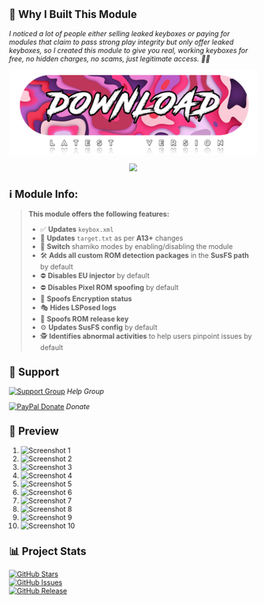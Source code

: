 ## **🚀 Why I Built This Module**  
*I noticed a lot of people either selling leaked keyboxes or paying for modules that claim to pass strong play integrity but only offer leaked keyboxes, so I created this module to give you real, working keyboxes for free, no hidden charges, no scams, just legitimate access. 🚫🔑*

<a href="https://t.me/MeowRedirect/201" target="_blank">
  <img src="DUMP/download.png" alt="Meow" />
</a>
                  
</a>
<p align="center">  
        <img src="https://raw.githubusercontent.com/catppuccin/catppuccin/main/assets/footers/gray0_ctp_on_line.svg?sanitize=true" />
</p>

## ℹ️ **Module Info**: 
> **This module offers the following features:**  
> 
> - ✅ **Updates** `keybox.xml`
> - 🗽 **Updates** `target.txt` as per **A13+** changes
> - 🥷 **Switch** shamiko modes by enabling/disabling the module
> - 🛠️ **Adds all custom ROM detection packages** in the **SusFS path** by default
> - ⛔ **Disables EU injector** by default
> - ⛔ **Disables Pixel ROM spoofing** by default
> - 🔐 **Spoofs Encryption status**
> - 🎭 **Hides LSPosed logs**
> - 🔑 **Spoofs ROM release key**
> - ⚙️ **Updates SusFS config** by default
> - 🕵️ **Identifies abnormal activities** to help users pinpoint issues by default

## 🔗 **Support**
[![Support Group](https://ziadoua.github.io/m3-Markdown-Badges/badges/Telegram/telegram1.svg "Support Group")](https://t.me/+NCWzd1G--UNmNDY1) *Help Group* 

[![PayPal Donate](https://ziadoua.github.io/m3-Markdown-Badges/badges/PayPal/paypal1.svg "Donate via PayPal")](https://paypal.me/TempMeow) *Donate*

## 🎨 **Preview**
1. ![Screenshot 1](https://raw.githubusercontent.com/MeowDump/Integrity-Box/main/DUMP/1.png)
2. ![Screenshot 2](https://raw.githubusercontent.com/MeowDump/Integrity-Box/main/DUMP/2.png)
3. ![Screenshot 3](https://raw.githubusercontent.com/MeowDump/Integrity-Box/main/DUMP/3.png)
4. ![Screenshot 4](https://raw.githubusercontent.com/MeowDump/Integrity-Box/main/DUMP/4.png)
5. ![Screenshot 5](https://raw.githubusercontent.com/MeowDump/Integrity-Box/main/DUMP/5.gif)
6. ![Screenshot 6](https://raw.githubusercontent.com/MeowDump/Integrity-Box/main/DUMP/6.gif)
7. ![Screenshot 7](https://raw.githubusercontent.com/MeowDump/Integrity-Box/main/DUMP/7.gif)
8. ![Screenshot 8](https://raw.githubusercontent.com/MeowDump/Integrity-Box/main/DUMP/8.png)
9. ![Screenshot 9](https://raw.githubusercontent.com/MeowDump/Integrity-Box/main/DUMP/9.png)
10. ![Screenshot 10](https://raw.githubusercontent.com/MeowDump/Integrity-Box/main/DUMP/10.png)

## 📊 **Project Stats**
[![GitHub Stars](https://m3-markdown-badges.vercel.app/stars/7/1/MeowDump/Integrity-Box)](https://github.com/MeowDump/Integrity-Box)  
[![GitHub Issues](https://m3-markdown-badges.vercel.app/issues/1/1/MeowDump/Integrity-Box)](https://github.com/MeowDump/Integrity-Box)  
[![GitHub Release](https://ziadoua.github.io/m3-Markdown-Badges/badges/Github/github3.svg)](https://github.com/MeowDump/Integrity-Box/releases)
